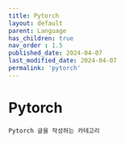 ```yaml
---
title: Pytorch
layout: default
parent: Language
has_children: true
nav_order : 1.5
published_date: 2024-04-07
last_modified_date: 2024-04-07
permalink: 'pytorch'
---
```


# Pytorch

`Pytorch 글을 작성하는 카테고리`

